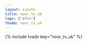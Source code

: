 ```yaml
--- 
layout: sieutv
title: noor_tv_uk
tags: ["aftv"]
thumb: noor_tv_uk
---
```

{% include tvadv key="noor_tv_uk" %}
